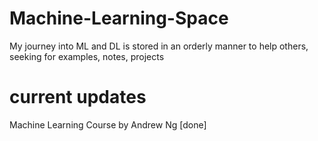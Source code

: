 # Machine-Learning-Space
My journey into ML and DL is stored in an orderly manner to help others, seeking for examples, notes, projects 


# current updates
Machine Learning Course by Andrew Ng [done]

